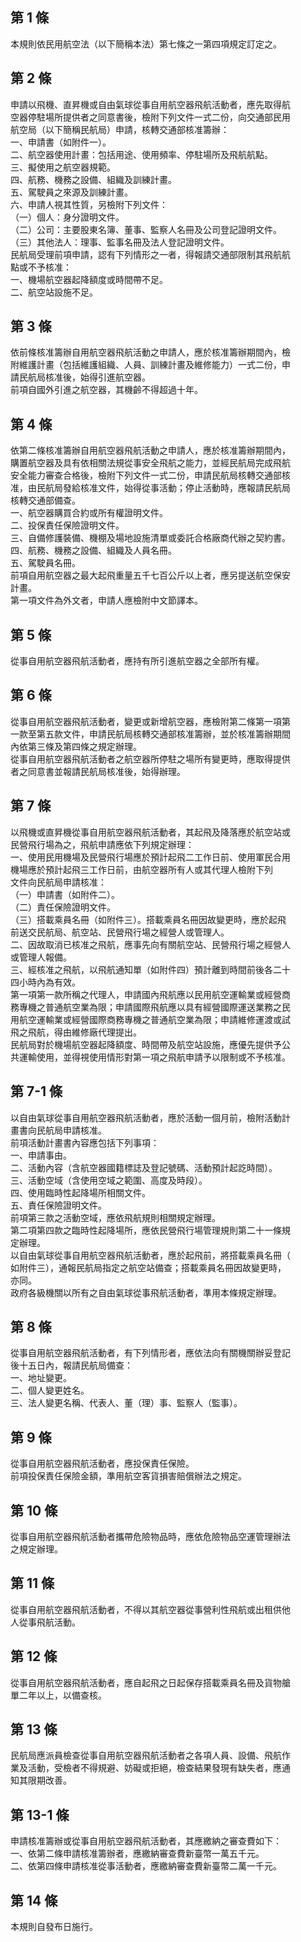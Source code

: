 第 1 條
-------
本規則依民用航空法（以下簡稱本法）第七條之一第四項規定訂定之。

第 2 條
-------
申請以飛機、直昇機或自由氣球從事自用航空器飛航活動者，應先取得航  
空器停駐場所提供者之同意書後，檢附下列文件一式二份，向交通部民用  
航空局（以下簡稱民航局）申請，核轉交通部核准籌辦：  
一、申請書（如附件一）。  
二、航空器使用計畫：包括用途、使用頻率、停駐場所及飛航航點。  
三、擬使用之航空器規範。  
四、航務、機務之設備、組織及訓練計畫。  
五、駕駛員之來源及訓練計畫。  
六、申請人視其性質，另檢附下列文件：  
（一）個人：身分證明文件。  
（二）公司：主要股東名簿、董事、監察人名冊及公司登記證明文件。  
（三）其他法人：理事、監事名冊及法人登記證明文件。  
民航局受理前項申請，認有下列情形之一者，得報請交通部限制其飛航航  
點或不予核准：  
一、機場航空器起降額度或時間帶不足。  
二、航空站設施不足。

第 3 條
-------
依前條核准籌辦自用航空器飛航活動之申請人，應於核准籌辦期間內，檢  
附維護計畫（包括維護組織、人員、訓練計畫及維修能力）一式二份，申  
請民航局核准後，始得引進航空器。  
前項自國外引進之航空器，其機齡不得超過十年。

第 4 條
-------
依第二條核准籌辦自用航空器飛航活動之申請人，應於核准籌辦期間內，  
購置航空器及具有依相關法規從事安全飛航之能力，並經民航局完成飛航  
安全能力審查合格後，檢附下列文件一式二份，申請民航局核轉交通部核  
准，由民航局發給核准文件，始得從事活動；停止活動時，應報請民航局  
核轉交通部備查。  
一、航空器購買合約或所有權證明文件。  
二、投保責任保險證明文件。  
三、自備修護裝備、機棚及場地設施清單或委託合格廠商代辦之契約書。  
四、航務、機務之設備、組織及人員名冊。  
五、駕駛員名冊。  
前項自用航空器之最大起飛重量五千七百公斤以上者，應另提送航空保安  
計畫。  
第一項文件為外文者，申請人應檢附中文節譯本。

第 5 條
-------
從事自用航空器飛航活動者，應持有所引進航空器之全部所有權。

第 6 條
-------
從事自用航空器飛航活動者，變更或新增航空器，應檢附第二條第一項第  
一款至第五款文件，申請民航局核轉交通部核准籌辦，並於核准籌辦期間  
內依第三條及第四條之規定辦理。  
從事自用航空器飛航活動者之航空器所停駐之場所有變更時，應取得提供  
者之同意書並報請民航局核准後，始得辦理。

第 7 條
-------
以飛機或直昇機從事自用航空器飛航活動者，其起飛及降落應於航空站或  
民營飛行場為之，飛航申請應依下列規定辦理：  
一、使用民用機場及民營飛行場應於預計起飛二工作日前、使用軍民合用  
    機場應於預計起飛三工作日前，由航空器所有人或其代理人檢附下列  
    文件向民航局申請核准：  
（一）申請書（如附件二）。  
（二）責任保險證明文件。  
（三）搭載乘員名冊（如附件三）。搭載乘員名冊因故變更時，應於起飛  
      前送交民航局、航空站、民營飛行場之經營人或管理人。  
二、因故取消已核准之飛航，應事先向有關航空站、民營飛行場之經營人  
    或管理人報備。  
三、經核准之飛航，以飛航通知單（如附件四）預計離到時間前後各二十  
    四小時內為有效。  
第一項第一款所稱之代理人，申請國內飛航應以民用航空運輸業或經營商  
務專機之普通航空業為限；申請國際飛航應以具有經營國際運送業務之民  
用航空運輸業或經營國際商務專機之普通航空業為限；申請維修運渡或試  
飛之飛航，得由維修廠代理提出。  
民航局對於機場航空器起降額度、時間帶及航空站設施，應優先提供予公  
共運輸使用，並得視使用情形對第一項之飛航申請予以限制或不予核准。

第 7-1 條
---------
以自由氣球從事自用航空器飛航活動者，應於活動一個月前，檢附活動計  
畫書向民航局申請核准。  
前項活動計畫書內容應包括下列事項：  
一、申請事由。  
二、活動內容（含航空器國籍標誌及登記號碼、活動預計起訖時間）。  
三、活動空域（含使用空域之範圍、高度及時段）。  
四、使用臨時性起降場所相關文件。  
五、責任保險證明文件。  
前項第三款之活動空域，應依飛航規則相關規定辦理。  
第二項第四款之臨時性起降場所，應依民營飛行場管理規則第二十一條規  
定辦理。  
以自由氣球從事自用航空器飛航活動者，應於起飛前，將搭載乘員名冊（  
如附件三），通報民航局指定之航空站備查；搭載乘員名冊因故變更時，  
亦同。  
政府各級機關以所有之自由氣球從事飛航活動者，準用本條規定辦理。

第 8 條
-------
從事自用航空器飛航活動者，有下列情形者，應依法向有關機關辦妥登記  
後十五日內，報請民航局備查：  
一、地址變更。  
二、個人變更姓名。  
三、法人變更名稱、代表人、董（理）事、監察人（監事）。

第 9 條
-------
從事自用航空器飛航活動者，應投保責任保險。  
前項投保責任保險金額，準用航空客貨損害賠償辦法之規定。

第 10 條
--------
從事自用航空器飛航活動者攜帶危險物品時，應依危險物品空運管理辦法  
之規定辦理。

第 11 條
--------
從事自用航空器飛航活動者，不得以其航空器從事營利性飛航或出租供他  
人從事飛航活動。

第 12 條
--------
從事自用航空器飛航活動者，應自起飛之日起保存搭載乘員名冊及貨物艙  
單二年以上，以備查核。

第 13 條
--------
民航局應派員檢查從事自用航空器飛航活動者之各項人員、設備、飛航作  
業及活動，受檢者不得規避、妨礙或拒絕，檢查結果發現有缺失者，應通  
知其限期改善。

第 13-1 條
----------
申請核准籌辦或從事自用航空器飛航活動者，其應繳納之審查費如下：  
一、依第二條申請核准籌辦者，應繳納審查費新臺幣一萬五千元。  
二、依第四條申請核准從事活動者，應繳納審查費新臺幣二萬一千元。

第 14 條
--------
本規則自發布日施行。

